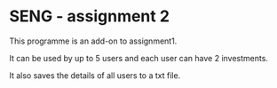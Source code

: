 # SENG - assignment 2

This programme is an add-on to assignment1.

It can be used by up to 5 users and each user can have 2 investments.

It also saves the details of all users to a txt file.
